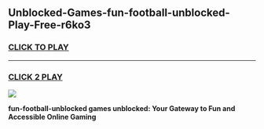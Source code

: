 
## Unblocked-Games-fun-football-unblocked-Play-Free-r6ko3
<h3>
<a href="https://premium76.site?title=fun-football-unblocked&ref=23A">CLICK TO PLAY</a></h3>
<hr>

<h3>
<a href="https://premium76.site?title=fun-football-unblocked&ref=23A">CLICK 2 PLAY</a>
  
</h3>

<a href="https://premium76.site?title=fun-football-unblocked&ref=23A"><img src="https://clearcache.store/games.png"></a>


**fun-football-unblocked games unblocked: Your Gateway to Fun and Accessible Online Gaming**

